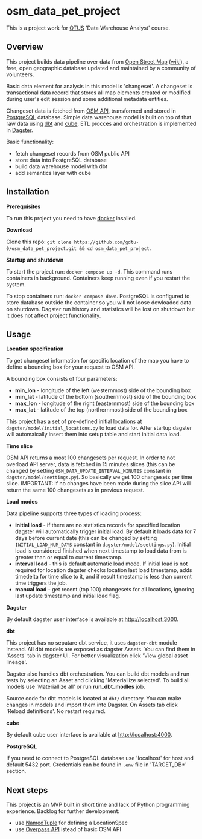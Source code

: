 # osm_data_pet_project

This is a project work for [OTUS](https://otus.ru/) 'Data Warehouse Analyst' course.

## Overview

This project builds data pipeline over data from [Open Street Map](https://www.openstreetmap.org/) ([wiki](https://en.wikipedia.org/wiki/OpenStreetMap)), 
a free, open geographic database updated and maintained by a community of volunteers.

Basic data element for analysis in this model is 'changeset'. A changeset is transactional data record that stores all map elements 
created or modified during user's edit session and some additional metadata entities.

Changeset data is fetched from [OSM API](https://wiki.openstreetmap.org/wiki/API_v0.6), transformed and stored in [PostgreSQL](https://www.postgresql.org/) database. 
Simple data warehouse model is built on top of that raw data using [dbt](https://www.getdbt.com/) and [cube](https://cube.dev/). 
ETL procces and orchestration is implemented in [Dagster](https://dagster.io/).

Basic functionality:
- fetch changeset records from OSM public API
- store data into PostgreSQL database
- build data warehouse model with dbt
- add semantics layer with cube

## Installation

**Prerequisites**

To run this project you need to have [docker](https://www.docker.com/) insalled.

**Download**

Clone this repo: `git clone https://github.com/gdtu-0/osm_data_pet_project.git && cd osm_data_pet_project`.

**Startup and shutdown**

To start the project run: `docker compose up -d`. 
This command runs containers in background. Containers keep running even if you restart the system.

To stop containers run: `docker compose down`. PostgreSQL is configured to store database outside the container so 
you will not loose dowloaded data on shutdown. Dagster run history and statistics will be lost on shutdown but it 
does not affect project functionality.

## Usage

**Location specification**

To get changeset information for specific location of the map you have to define a bounding box for your request to OSM API.

A bounding box consists of four parameters:
- **min_lon** - longitude of the left (westernmost) side of the bounding box
- **min_lat** - latitude of the bottom (southernmost) side of the bounding box
- **max_lon** - longitude of the right (easternmost) side of the bounding box
- **max_lat** - latitude of the top (northernmost) side of the bounding box

This project has a set of pre-defined initial locations at `dagster/model/initial_locations.py` to load data for. 
After startup dagster will automaically insert them into setup table and start initial data load.

**Time slice**

OSM API returns a most 100 changesets per request. In order to not overload API server, data is fetched in 15 
minutes slices (this can be changed by setting `OSM_DATA_UPDATE_INTERVAL_MINUTES` constant in `dagster/model/seettings.py`). 
So basically we get 100 changesets per time slice. IMPORTANT: If no changes have been made during the slice API will 
return the same 100 changesets as in previous request.

**Load modes**

Data pipeline supports three types of loading process:
- **initial load** - if there are no statistics records for specified location dagster will automatically trigger 
initial load. By default it loads data for 7 days before current date (this can be changed by setting `INITIAL_LOAD_NUM_DAYS` 
constant in `dagster/model/seettings.py`). Initial load is considered finished when next timestamp to load data from is 
greater than or equal to current timestamp.
- **interval load** - this is default automatic load mode. If initial load is not required for location dagster checks 
location last load timestamp, adds timedelta for time slice to it, and if result timestamp is less than current time 
triggers the job.
- **manual load** - get recent (top 100) changesets for all locations, ignoring last update timestamp and initial 
load flag.

**Dagster**

By default dagster user interface is available at [http://localhost:3000](http://localhost:3000).

**dbt**

This project has no sepatare dbt service, it uses `dagster-dbt` module instead. All dbt models are exposed as dagster Assets. 
You can find them in 'Assets' tab in dagster UI. For better visualization click 'View global asset lineage'.

Dagster also handles dbt orchestration. You can build dbt models and run tests by selecting an Asset and clicking 
'Materiallize selected'. To build all models use 'Materiallize all' or run **run_dbt_modles** job.

Source code for dbt models is located at `dbt/` directory. You can make changes in models and import them into Dagster. 
On Assets tab click 'Reload definitions'. No restart required.

**cube**

By default cube user interface is available at [http://localhost:4000](http://localhost:4000).

**PostgreSQL**

If you need to connect to PostgreSQL database use 'localhost' for host and default 5432 port. Credentials can be found in 
`.env` file in 'TARGET_DB*' section.

## Next steps

This project is an MVP built in short time and lack of Python programming experience.
Backlog for further development:
- use [NamedTuple](https://docs.python.org/3/library/collections.html#collections.namedtuple) for defining a LocationSpec
- use [Overpass API](https://wiki.openstreetmap.org/wiki/Overpass_API) istead of basic OSM API